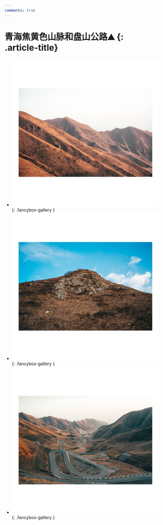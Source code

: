 ```yaml
---
comments: true
---
```


# 青海焦黄色山脉和盘山公路⛰️ {: .article-title}

<div class="grid cards" markdown>

- [![img](d80c2a70-a7e5-4dfe-a075-c86d74b868f9.jpg)](d80c2a70-a7e5-4dfe-a075-c86d74b868f9.jpg){: .fancybox-gallery }
- [![img](a8bdc3e9-9020-474e-8b1e-6f7724771262.jpg)](a8bdc3e9-9020-474e-8b1e-6f7724771262.jpg){: .fancybox-gallery }
- [![img](a2fa3393-bd83-4212-b905-7f73a5f67ff9.jpg)](a2fa3393-bd83-4212-b905-7f73a5f67ff9.jpg){: .fancybox-gallery }


</div>